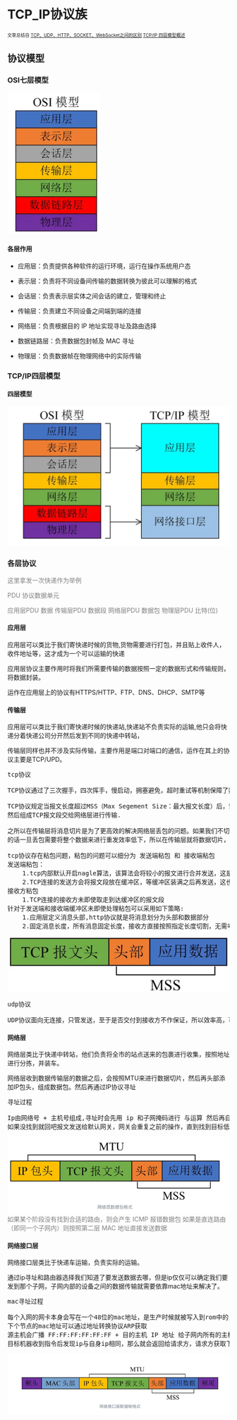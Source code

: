 # TCP_IP协议族
<font colo=#F8F8FF size=1>文章总结自 [TCP、UDP、HTTP、SOCKET、WebSocket之间的区别](https://blog.csdn.net/sinat_31057219/article/details/72872359)  [TCP/IP 四层模型概述](https://zhuanlan.zhihu.com/p/667111007)</font>
## 协议模型
### OSI七层模型
![OSI七层模型](./assets/TCP_IP协议族协议-1723170795312.png)
#### 各层作用
- 应用层：负责提供各种软件的运行环境，运行在操作系统用户态

- 表示层：负责将不同设备间传输的数据转换为彼此可以理解的格式

- 会话层：负责表示层实体之间会话的建立，管理和终止

- 传输层：负责建立不同设备之间端到端的连接

- 网络层：负责根据目的 IP 地址实现寻址及路由选择

- 数据链路层：负责数据包封帧及 MAC 寻址

- 物理层：负责数据帧在物理网络中的实际传输

### TCP/IP四层模型
#### 四层模型
![TCP/IP四层模型](./assets/TCP_IP协议族协议-1723171217239.png)

### 各层协议

<font color=grey>这里拿发一次快递作为举例</font>

<font color=grey>PDU 协议数据单元</font>

<font color=grey>应用层PDU 数据 传输层PDU 数据段 网络层PDU 数据包 物理层PDU 比特(位)</font>

#### 应用层

应用层可以类比于我们寄快递时候的货物,货物需要进行打包，并且贴上收件人，收件地址等，这才成为一个可以运输的快递

应用层协议主要作用时将我们所需要传输的数据按照一定的数据形式和传输规则，将数据封装。

运作在应用层上的协议有HTTPS/HTTP、FTP、DNS、DHCP、SMTP等

#### 传输层

应用层可以类比于我们寄快递时候的快递站,快递站不负责实际的运输,他只会将快递分着快递公司分开然后发到不同的快递中转站，

传输层同样也并不涉及实际传输，主要作用是端口对端口的通信，运作在其上的协议主要是TCP/UPD。

<pre>
tcp协议

TCP协议通过了三次握手，四次挥手，慢启动，拥塞避免，超时重试等机制保障了数据的可靠传输，但是效率低。

TCP协议规定当报文长度超过MSS（Max Segement Size：最大报文长度）后，需要对数据报文进行分段，
然后组成TCP报文段交给网络层进行传输.

之所以在传输层将消息切片是为了更高效的解决网络层丢包的问题。如果我们不切，那么会在应用层按照MTU（Max Transport Unit：最大传输单元)来进行切片，这样
的话一旦丢包需要将整个数据来进行重发效率低下，所以在传输层就将数据切片，哪个包丢了重发就好。

tcp协议存在粘包问题，粘包的问题可以细分为 发送端粘包 和 接收端粘包
发送端粘包：
    1.tcp内部默认开启nagle算法，该算法会将较小的报文进行合并发送，这是导致粘包的原因，可以通过<a href="https://zhuanlan.zhihu.com/p/668860691">关闭nagle算法解决</a>
    2.TCP连接的发送方会将报文段放在缓冲区，等缓冲区装满之后再发送，这也会导致粘包
接收方粘包
    1.TCP连接的接收方未即使取走到达缓冲区的报文段
针对于发送端和接收端缓冲区未即使处理粘包可以采用如下策略:
    1.应用层定义消息头部,http协议就是将消息划分为头部和数据部分
    2.固定消息长度，所有消息固定长度，接收方直接按照指定长度切割，无需考虑粘包
</pre>
![TCP协议报文](./assets/TCP_IP协议族协议-1723174600831.png)


<pre>
udp协议

UDP协议面向无连接，只管发送，至于是否交付到接收方不作保证，所以效率高，可靠性低。
</pre>

#### 网络层
网络层类比于快递中转站，他们负责将全市的站点送来的包裹进行收集，按照地址进行分拣，并装车。

网络层收到数据传输层的数据之后，会按照MTU来进行数据切片，然后再头部添加IP包头，组成数据包。然后再通过IP协议寻址
<pre>
寻址过程

Ip由网络号 + 主机号组成,寻址时会先用 ip 和子网掩码进行 与运算 然后再自身的路由表中寻找结果与该结果相同的路由器表项（说明网络号相同,同属于一个子网），发送给路由器。
如果没找到就回吧报文发送给默认网关，网关会重复之前的操作，直到找到目标低至所在子网，最后广播目标IP地址。
</pre>
![网络层数据格式包](./assets/TCP_IP协议族协议-1723797341711.png)
<font color=grey>如果某个阶段没有找到合适的路由，则会产生 ICMP 报错数据包</font>
<font color=grey>如果是直连路由（即同一个子网内）则按照第二层 MAC 地址直接发送数据</font>


#### 网络接口层
网络接口层类比于快递车运输，负责实际的运输。

通过ip寻址和路由器选择我们知道了要发送数据去哪，但是ip仅仅可以确定我们要发到那个子网，子网内部的设备之间的数据传输就需要依靠mac地址来解决了。

<pre>
mac寻址过程

每个入网的网卡本身会写在一个48位的mac地址，是生产时候就被写入到rom中的，自身的mac地址都可以通过rom获取
下个节点的mac地址可以通过地址转换协议ARP获取
源主机会广播 FF:FF:FF:FF:FF:FF + 目的主机 IP 地址 给子网内所有的主机
目标机器收到指令后发现ip与自身ip相同，那么就会返回给请求方，请求方获取下个mac地址后，会将这对地址缓存到ARP缓存空间中，下次查询就有可能命中，一般只存几分钟
</pre>

![网络接口层数据帧](./assets/TCP_IP协议族协议-1723798578421.png)
